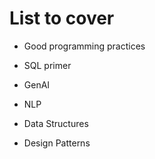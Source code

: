 # List to cover
- Good programming practices
- SQL primer
- GenAI
- NLP

- Data Structures
- Design Patterns
